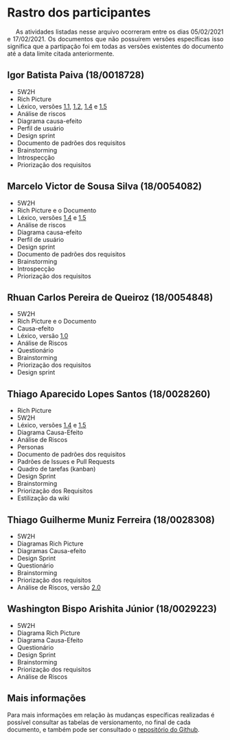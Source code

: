 # Rastro dos participantes

<p style="text-indent: 20px; text-align: justify">
As atividades listadas nesse arquivo ocorreram entre os dias 05/02/2021 e 17/02/2021. Os documentos que não possuírem versões específicas isso significa que a partipação foi em todas as versões existentes do documento até a data limite citada anteriormente.
</p>

## Igor Batista Paiva (18/0018728)

- 5W2H
- Rich Picture
- Léxico, versões [1.1](/versoes/lexico/1.1/), [1.2](/versoes/lexico/1.2/), [1.4](/versoes/lexico/1.4/) e [1.5](/lexico)
- Análise de riscos
- Diagrama causa-efeito
- Perfil de usuário
- Design sprint
- Documento de padrões dos requisitos
- Brainstorming
- Introspecção
- Priorização dos requisitos

## Marcelo Victor de Sousa Silva (18/0054082)

- 5W2H
- Rich Picture e o Documento
- Léxico, versões [1.4](/versoes/lexico/1.4) e [1.5](/lexico)
- Análise de riscos
- Diagrama causa-efeito
- Perfil de usuário
- Design sprint
- Documento de padrões dos requisitos
- Brainstorming
- Introspecção
- Priorização dos requisitos

## Rhuan Carlos Pereira de Queiroz (18/0054848)

- 5W2H
- Rich Picture e o Documento
- Causa-efeito
- Léxico, versão [1.0](/versoes/lexico/1.0)
- Análise de Riscos
- Questionário
- Brainstorming
- Priorização dos requisitos
- Design sprint

## Thiago Aparecido Lopes Santos (18/0028260)

- Rich Picture
- 5W2H
- Léxico, versões [1.4](/versoes/lexico/1.4) e [1.5](/lexico)
- Diagrama Causa-Efeito
- Análise de Riscos
- Personas
- Documento de padrões dos requisitos
- Padrões de Issues e Pull Requests
- Quadro de tarefas (kanban)
- Design Sprint
- Brainstorming
- Priorização dos Requisitos
- Estilização da wiki

## Thiago Guilherme Muniz Ferreira (18/0028308)

- 5W2H
- Diagramas Rich Picture
- Diagramas Causa-efeito
- Design Sprint
- Questionário
- Brainstorming
- Priorização dos requisitos
- Análise de Riscos, versão [2.0](/riscos)

## Washington Bispo Arishita Júnior (18/0029223)

- 5W2H
- Diagrama Rich Picture 
- Diagrama Causa-Efeito
- Questionário
- Design Sprint
- Brainstorming
- Priorização dos requisitos
- Análise de Riscos

## Mais informações

Para mais informações em relação às mudanças específicas realizadas é possível consultar as tabelas de versionamento, no final de cada documento, e também pode ser consultado o [repositório do Github](https://github.com/UnBArqDsw2020-2/2020.2_G7_gXchange_DOCS).
